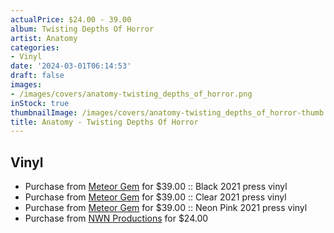 ```yaml
---
actualPrice: $24.00 - 39.00
album: Twisting Depths Of Horror
artist: Anatomy
categories:
- Vinyl
date: '2024-03-01T06:14:53'
draft: false
images:
- /images/covers/anatomy-twisting_depths_of_horror.png
inStock: true
thumbnailImage: /images/covers/anatomy-twisting_depths_of_horror-thumb.png
title: Anatomy - Twisting Depths Of Horror
---
```


## Vinyl
* Purchase from [Meteor Gem](https://meteor-gem.com/products/anatomy-twisting-depths-of-horror-lp) for $39.00 :: Black 2021 press vinyl
* Purchase from [Meteor Gem](https://meteor-gem.com/products/anatomy-twisting-depths-of-horror-lp) for $39.00 :: Clear 2021 press vinyl
* Purchase from [Meteor Gem](https://meteor-gem.com/products/anatomy-twisting-depths-of-horror-lp) for $39.00 :: Neon Pink 2021 press vinyl
* Purchase from [NWN Productions](http://shop.nwnprod.com/index.php?route=product/product&path=75&product_id=17702&sort=pd.name&order=ASC) for $24.00
